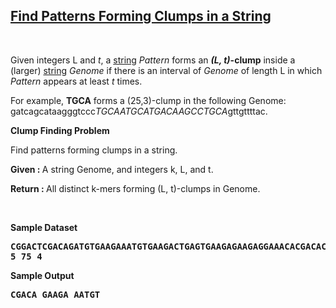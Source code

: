 <h2><a href="https://rosalind.info/problems/ba1e/">Find Patterns Forming Clumps in a String</a></h2>

<p>&nbsp;</p>
<p><strong class="example"></strong></p>

<p>Given integers L and <i>t</i>, a <a href="https://rosalind.info/glossary/string/">string</a> <i>Pattern</i> forms an <strong><i>(L, t)</i>-clump</strong> inside a (larger) <a href="https://rosalind.info/glossary/string/">string</a> <i>Genome</i> if there is an interval of <i>Genome</i> of length L in which <i>Pattern</i> appears at least <i>t</i> times.</p>
<p>For example, <strong>TGCA</strong>  forms a (25,3)-clump in the following Genome:   gatcagcataagggtccc<i>TGCAATGCATGACAAGCCTGCA</i>gttgttttac.</p>

<p><strong class="example">Clump Finding Problem</strong></p>
<p>Find patterns forming clumps in a string.</p>

<p><strong>Given : </strong> A string Genome, and integers k, L, and t.</p>
<p><strong>Return : </strong> All distinct k-mers forming (L, t)-clumps in Genome.</p>



<p>&nbsp;</p>
<p><strong class="example">Sample Dataset</strong></p>
<pre>
<strong>CGGACTCGACAGATGTGAAGAAATGTGAAGACTGAGTGAAGAGAAGAGGAAACACGACACGACATTGCGACATAATGTACGAATGTAATGTGCCTATGGC</strong>
<strong>5 75 4</strong>
</pre>
<p><strong class="example">Sample Output</strong></p>
<pre>
<strong>CGACA GAAGA AATGT</strong>
</pre>
